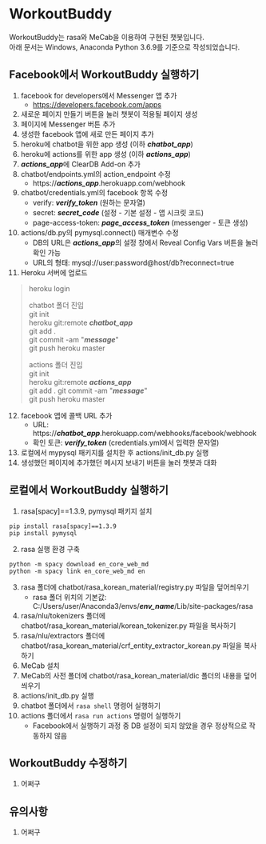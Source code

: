 # WorkoutBuddy
WorkoutBuddy는 rasa와 MeCab을 이용하여 구현된 챗봇입니다.  
아래 문서는 Windows, Anaconda Python 3.6.9를 기준으로 작성되었습니다.

## Facebook에서 WorkoutBuddy 실행하기
1. facebook for developers에서 Messenger 앱 추가
	* https://developers.facebook.com/apps
2. 새로운 페이지 만들기 버튼을 눌러 챗봇이 적용될 페이지 생성
3. 페이지에 Messenger 버튼 추가
4. 생성한 facebook 앱에 새로 만든 페이지 추가
5. heroku에 chatbot을 위한 app 생성 (이하 ***chatbot_app***)
6. heroku에 actions를 위한 app 생성 (이하 ***actions_app***)
7. ***actions_app***에 ClearDB Add-on 추가
8. chatbot/endpoints.yml의 action_endpoint 수정
	* https://***actions_app***.herokuapp.com/webhook
9. chatbot/credentials.yml의 facebook 항목 수정
	* verify: ***verify_token*** (원하는 문자열)
	* secret: ***secret_code*** (설정 - 기본 설정 - 앱 시크릿 코드)
	* page-access-token: ***page_access_token*** (messenger - 토큰 생성)
10. actions/db.py의 pymysql.connect() 매개변수 수정
	* DB의 URL은 ***actions_app***의 설정 창에서 Reveal Config Vars 버튼을 눌러 확인 가능
	* URL의 형태: mysql://user:password@host/db?reconnect=true
11. Heroku 서버에 업로드
> heroku login  
>   
> chatbot 폴더 진입  
> git init  
> heroku git:remote ***chatbot_app***  
> git add .  
> git commit -am "***message***"  
> git push heroku master  
>   
> actions 폴더 진입  
> git init  
> heroku git:remote ***actions_app***  
> git add .
> git commit -am "***message***"  
> git push heroku master
12. facebook 앱에 콜백 URL 추가
	* URL: https://***chatbot_app***.herokuapp.com/webhooks/facebook/webhook
	* 확인 토큰: ***verify_token*** (credentials.yml에서 입력한 문자열)
13. 로컬에서 mypysql 패키지를 설치한 후 actions/init_db.py 실행
14. 생성했던 페이지에 추가했던 메시지 보내기 버튼을 눌러 챗봇과 대화

## 로컬에서 WorkoutBuddy 실행하기
1. rasa[spacy]==1.3.9, pymysql 패키지 설치
```
pip install rasa[spacy]==1.3.9
pip install pymysql
```
2. rasa 실행 환경 구축
```
python -m spacy download en_core_web_md
python -m spacy link en_core_web_md en
```
3. rasa 폴더에 chatbot/rasa_korean_material/registry.py 파일을 덮어씌우기
	* rasa 폴더 위치의 기본값: C:/Users/user/Anaconda3/envs/***env_name***/Lib/site-packages/rasa
4. rasa/nlu/tokenizers 폴더에 chatbot/rasa_korean_material/korean_tokenizer.py 파일을 복사하기
5. rasa/nlu/extractors 폴더에 chatbot/rasa_korean_material/crf_entity_extractor_korean.py 파일을 복사하기
6. MeCab 설치
7. MeCab의 사전 폴더에 chatbot/rasa_korean_material/dic 폴더의 내용을 덮어씌우기
8. actions/init_db.py 실행
9. chatbot 폴더에서 ```rasa shell``` 명령어 실행하기
10. actions 폴더에서 ```rasa run actions``` 명령어 실행하기
	* Facebook에서 실행하기 과정 중 DB 설정이 되지 않았을 경우 정상적으로 작동하지 않음

## WorkoutBuddy 수정하기
1. 어쩌구

## 유의사항
1. 어쩌구
